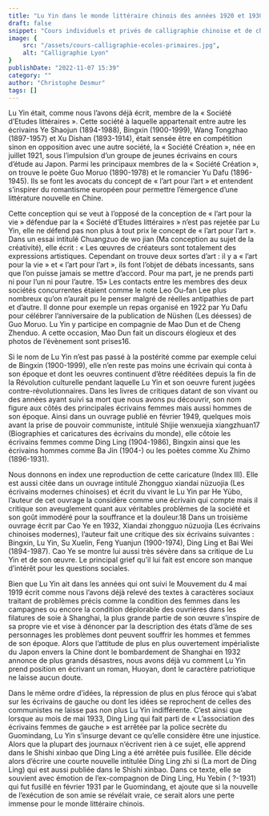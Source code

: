```yaml
---
title: "Lu Yin dans le monde littéraire chinois des années 1920 et 1930"
draft: false
snippet: "Cours individuels et privés de calligraphie chinoise et de chinois."
image: {
    src: "/assets/cours-calligraphie-ecoles-primaires.jpg",
    alt: "Calligraphie Lyon"
}
publishDate: "2022-11-07 15:39"
category: ""
author: "Christophe Desmur"
tags: []
---
```



Lu Yin était, comme nous l’avons déjà écrit, membre de la « Société d’Etudes littéraires ». Cette société à laquelle appartenait entre autre les écrivains Ye Shaojun (1894-1988), Bingxin (1900-1999), Wang Tongzhao (1897-1957) et Xu Dishan (1893-1914), était sensée être en compétition sinon en opposition avec une autre société, la « Société Création », née en juillet 1921, sous l’impulsion d’un groupe de jeunes écrivains en cours d’étude au Japon. Parmi les principaux membres de la « Société Création », on trouve le poète Guo Moruo (1890-1978) et le romancier Yu Dafu (1896-1945). Ils se font les avocats du concept de « l’art pour l’art » et entendent s’inspirer du romantisme européen pour permettre l’émergence d’une littérature nouvelle en Chine.

Cette conception qui se veut à l’opposé de la conception de « l’art pour la vie » défendue par la « Société d’Etudes littéraires » n’est pas rejetée par Lu Yin, elle ne défend pas non plus à tout prix le concept de « l’art pour l’art ». Dans un essai intitulé Chuangzuo de wo jian (Ma conception au sujet de la créativité), elle écrit : « Les œuvres de créateurs sont totalement des expressions artistiques. Cependant on trouve deux sortes d’art : il y a « l’art pour la vie » et « l’art pour l’art », ils font l’objet de débats incessants, sans que l’on puisse jamais se mettre d’accord. Pour ma part, je ne prends parti ni pour l’un ni pour l’autre. 15» Les contacts entre les membres des deux sociétés concurrentes étaient comme le note Leo Ou-fan Lee plus nombreux qu’on n’aurait pu le penser malgré de réelles antipathies de part et d’autre. Il donne pour exemple un repas organisé en 1922 par Yu Dafu pour célébrer l’anniversaire de la publication de Nüshen (Les déesses) de Guo Moruo. Lu Yin y participe en compagnie de Mao Dun et de Cheng Zhenduo. A cette occasion, Mao Dun fait un discours élogieux et des photos de l’évènement sont prises16.

Si le nom de Lu Yin n’est pas passé à la postérité comme par exemple celui de Bingxin (1900-1999), elle n’en reste pas moins une écrivain qui conta à son époque et dont les oeuvres continuent d’être rééditées depuis la fin de la Révolution culturelle pendant laquelle Lu Yin et son oeuvre furent jugées contre-révolutionnaires. Dans les livres de critiques datant de son vivant ou des années ayant suivi sa mort que nous avons pu découvrir, son nom figure aux côtés des principales écrivains femmes mais aussi hommes de son époque. Ainsi dans un ouvrage publié en février 1949, quelques mois avant la prise de pouvoir communiste, intitulé Shijie wenxuejia xiangzhuan17 (Biographies et caricatures des écrivains du monde), elle côtoie les écrivains femmes comme Ding Ling (1904-1986), Bingxin ainsi que les écrivains hommes comme Ba Jin (1904-) ou les poètes comme Xu Zhimo (1896-1931).

Nous donnons en index une reproduction de cette caricature (Index III). Elle est aussi citée dans un ouvrage intitulé Zhongguo xiandai nüzuojia (Les écrivains modernes chinoises) et écrit du vivant le Lu Yin par He Yübo, l’auteur de cet ouvrage la considère comme une écrivain qui compte mais il critique son aveuglement quant aux véritables problèmes de la société et son goût immodéré pour la souffrance et la douleur.18 Dans un troisième ouvrage écrit par Cao Ye en 1932, Xiandai zhongguo nüzuojia (Les écrivains chinoises modernes), l’auteur fait une critique des six écrivains suivantes : Bingxin, Lu Yin, Su Xuelin, Feng Yuanjun (1900-1974), Ding Ling et Bai Wei (1894-1987). Cao Ye se montre lui aussi très sévère dans sa critique de Lu Yin et de son œuvre. Le principal grief qu’il lui fait est encore son manque d’intérêt pour les questions sociales.

Bien que Lu Yin ait dans les années qui ont suivi le Mouvement du 4 mai 1919 écrit comme nous l’avons déjà relevé des textes à caractères sociaux traitant de problèmes précis comme la condition des femmes dans les campagnes ou encore la condition déplorable des ouvrières dans les filatures de soie à Shanghai, la plus grande partie de son œuvre s’inspire de sa propre vie et vise à dénoncer par la description des états d’âme de ses personnages les problèmes dont peuvent souffrir les hommes et femmes de son époque. Alors que l’attitude de plus en plus ouvertement impérialiste du Japon envers la Chine dont le bombardement de Shanghai en 1932 annonce de plus grands désastres, nous avons déjà vu comment Lu Yin prend position en écrivant un roman, Huoyan, dont le caractère patriotique ne laisse aucun doute.

Dans le même ordre d’idées, la répression de plus en plus féroce qui s’abat sur les écrivains de gauche ou dont les idées se reprochent de celles des communistes ne laisse pas non plus Lu Yin indifférente. C’est ainsi que lorsque au mois de mai 1933, Ding Ling qui fait parti de « L’association des écrivains femmes de gauche » est arrêtée par la police secrète du Guomindang, Lu Yin s’insurge devant ce qu’elle considère être une injustice. Alors que la plupart des journaux n’écrivent rien à ce sujet, elle apprend dans le Shishi xinbao que Ding Ling a été arrêtée puis fusillée. Elle décide alors d’écrire une courte nouvelle intitulée Ding Ling zhi si (La mort de Ding Ling) qui est aussi publiée dans le Shishi xinbao. Dans ce texte, elle se souvient avec émotion de l’ex-compagnon de Ding Ling, Hu Yebin ( ?-1931) qui fut fusillé en février 1931 par le Guomindang, et ajoute que si la nouvelle de l’exécution de son amie se révélait vraie, ce serait alors une perte immense pour le monde littéraire chinois.
